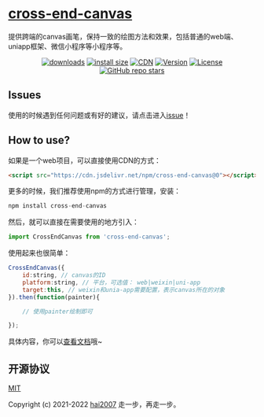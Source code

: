 # [cross-end-canvas](https://hai2007.github.io/cross-end-canvas)
提供跨端的canvas画笔，保持一致的绘图方法和效果，包括普通的web端、uniapp框架、微信小程序等小程序等。

<p align="center">
  <a href="https://hai2007.gitee.io/npm-downloads?interval=7&packages=cross-end-canvas"><img src="https://img.shields.io/npm/dm/cross-end-canvas.svg" alt="downloads"></a>
  <a href="https://packagephobia.now.sh/result?p=cross-end-canvas"><img src="https://packagephobia.now.sh/badge?p=cross-end-canvas" alt="install size"></a>
  <a href="https://www.jsdelivr.com/package/npm/cross-end-canvas"><img src="https://data.jsdelivr.com/v1/package/npm/cross-end-canvas/badge" alt="CDN"></a>
  <a href="https://www.npmjs.com/package/cross-end-canvas"><img src="https://img.shields.io/npm/v/cross-end-canvas.svg" alt="Version"></a>
  <a href="https://github.com/hai2007/cross-end-canvas/blob/master/LICENSE"><img src="https://img.shields.io/npm/l/cross-end-canvas.svg" alt="License"></a>
    <a href="https://github.com/hai2007/cross-end-canvas" target='_blank'><img alt="GitHub repo stars" src="https://img.shields.io/github/stars/hai2007/cross-end-canvas?style=social"></a>
</p>

## Issues
使用的时候遇到任何问题或有好的建议，请点击进入[issue](https://github.com/hai2007/cross-end-canvas/issues)！

## How to use?

如果是一个web项目，可以直接使用CDN的方式：

```html
<script src="https://cdn.jsdelivr.net/npm/cross-end-canvas@0"></script>
```

更多的时候，我们推荐使用npm的方式进行管理，安装：

```js
npm install cross-end-canvas
```

然后，就可以直接在需要使用的地方引入：

```js
import CrossEndCanvas from 'cross-end-canvas';
```

使用起来也很简单：

```js
CrossEndCanvas({
    id:string, // canvas的ID
    platform:string, // 平台，可选值： web|weixin|uni-app
    target:this, // weixin和unia-app需要配置，表示canvas所在的对象
}).then(function(painter){

    // 使用painter绘制即可

});
```

具体内容，你可以[查看文档](https://hai2007.github.io/cross-end-canvas)哦~

开源协议
---------------------------------------
[MIT](https://github.com/hai2007/cross-end-canvas/blob/master/LICENSE)

Copyright (c) 2021-2022 [hai2007](https://hai2007.gitee.io/sweethome/) 走一步，再走一步。
